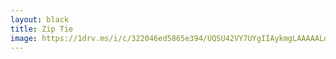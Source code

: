 ```yaml
---
layout: black
title: Zip Tie
image: https://1drv.ms/i/c/322046ed5865e394/UQSU42VY7UYgIIAykmgLAAAAALoC0zWxT6v3VlU?width=600&height=904
---
```

